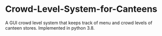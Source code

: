 # Crowd-Level-System-for-Canteens
A GUI crowd level system that keeps track of menu and crowd levels of canteen stores. Implemented in python 3.8. 
